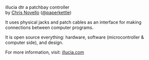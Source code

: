 illucia dtr
a patchbay controller  
by [Chris Novello](http://chrisnovello.com) ([@paperkettle](http://www.twitter.com/paperkettle))   

It uses physical jacks and patch cables as an interface for making connections between computer programs. 

It is open source everything: hardware, software (microcontroller & computer side), and design.

For more information, visit: [illucia.com](http://www.illucia.com) 


